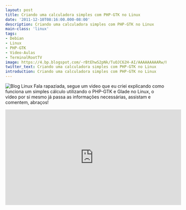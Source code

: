 ```yaml
---
layout: post
title: Criando uma calculadora simples com PHP-GTK no Linux
date: '2011-12-10T08:16:00.000-08:00'
description: Criando uma calculadora simples com PHP-GTK no Linux
main-class: 'linux'
tags:
- Debian
- Linux
- PHP-GTK
- Video-Aulas
- TerminalRootTV
image: https://4.bp.blogspot.com/-rBtEhwS2pNk/TuOJC62H-AI/AAAAAAAAARw/PJDN3UHO1i0/s72-c/cal_php_gtk_linux.jpg
twitter_text: Criando uma calculadora simples com PHP-GTK no Linux
introduction: Criando uma calculadora simples com PHP-GTK no Linux
---
```

![Blog Linux](https://4.bp.blogspot.com/-rBtEhwS2pNk/TuOJC62H-AI/AAAAAAAAARw/PJDN3UHO1i0/s640/cal_php_gtk_linux.jpg "Blog Linux")
Fala rapaziada, segue um video que eu criei explicando como funciona um simples cálculo utilizando o PHP-GTK e Glade no Linux, o vídeo por si mesmo já passa as informações necessárias, assistam e comentem, abraços!
<iframe allowfullscreen="" frameborder="0" height="300" mozallowfullscreen="" src="http://player.vimeo.com/video/33445913?title=0&amp;byline=0&amp;portrait=0" webkitallowfullscreen="" width="550"><iframe>
Criando uma calculadora simples com PHP-GTK no Linux from marcosoliveira on Vimeo.
